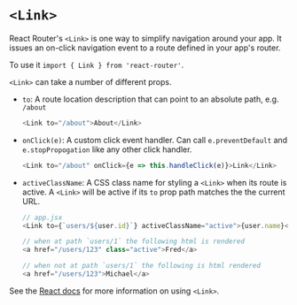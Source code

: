 # `<Link>`

React Router's `<Link>` is one way to simplify navigation around your app.
It issues an on-click navigation event to a route defined in your app's router.

To use it `import { Link } from 'react-router'`.

`<Link>` can take a number of different props.

* `to`: A route location description that can point to an absolute path, e.g. `/about`

  ```js
  <Link to="/about">About</Link>
  ```
* `onClick(e)`: A custom click event handler. Can call `e.preventDefault` and `e.stopPropogation`
like any other click handler. 

  ```js
  <Link to="/about" onClick={e => this.handleClick(e)}>Link</Link>
  ```
* `activeClassName`: A CSS class name for styling a `<Link>` when its route is active.
 A `<Link>` will be active if its `to` prop path matches the the current URL.

  ```js
  // app.jsx
  <Link to={`users/${user.id}`} activeClassName="active">{user.name}</Link>

  // when at path `users/1` the following html is rendered
  <a href="/users/123" class="active">Fred</a>

  // when not at path `users/1` the following is html rendered
  <a href="/users/123">Michael</a>

  ```
See the [React docs](https://github.com/ReactTraining/react-router/blob/master/docs/API.md#link) for more information on using `<Link>`.
